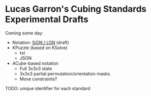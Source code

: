 # Lucas Garron's Cubing Standards Experimental Drafts

Coming some day:

- Notation: [SiGN / LGN](./notation) (draft)
- KPuzzle (based on KSolve)
  - txt
  - JSON
- ACube-based notation
  - Full 3x3x3 state
  - 3x3x3 partial permutation/orientation masks.
  - Move constraints?

TODO: unique identifier for each standard
